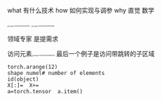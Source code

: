 what 有什么技术 how 如何实现与调参 why  直觉 数学

<img src="C:\Users\jshmj\AppData\Roaming\Typora\typora-user-images\image-20220320203513010.png" alt="image-20220320203513010" style="zoom: 25%;" />

<img src="C:\Users\jshmj\AppData\Roaming\Typora\typora-user-images\image-20220320204935248.png" alt="image-20220320204935248" style="zoom:25%;" />

领域专家 是提需求

访问元素<img src="C:\Users\jshmj\AppData\Roaming\Typora\typora-user-images\image-20220320212946004.png" alt="image-20220320212946004" style="zoom: 25%;" /> 最后一个例子是访问带跳转的子区域  

``` 
torch.arange(12)
shape numel# number of elements
id(object)
X[:]=  X+=
a=torch.tensor  a.item()
```

